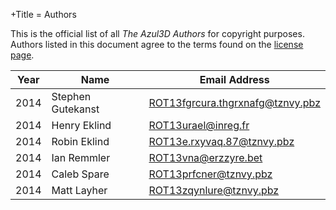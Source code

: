 +Title = Authors

This is the official list of all *The Azul3D Authors* for copyright purposes. Authors listed in this document agree to the terms found on the [license page](/doc/license.html).

| Year | Name              | Email Address                      |
|------|-------------------|------------------------------------|
| 2014 | Stephen Gutekanst | <ROT13fgrcura.thgrxnafg@tznvy.pbz> |
| 2014 | Henry Eklind      | <ROT13urael@inreg.fr>              |
| 2014 | Robin Eklind      | <ROT13e.rxyvaq.87@tznvy.pbz>       |
| 2014 | Ian Remmler       | <ROT13vna@erzzyre.bet>             |
| 2014 | Caleb Spare       | <ROT13prfcner@tznvy.pbz>           |
| 2014 | Matt Layher       | <ROT13zqynlure@tznvy.pbz>          |
